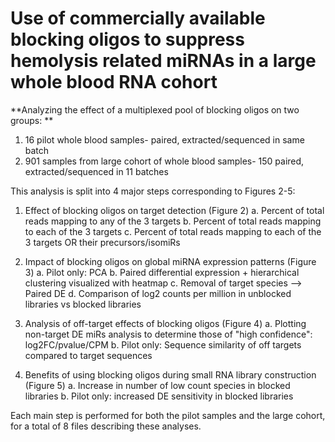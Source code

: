 # Use of commercially available blocking oligos to suppress hemolysis related miRNAs in a large whole blood RNA cohort

**Analyzing the effect of a multiplexed pool of blocking oligos on two groups: **

1. 16 pilot whole blood samples- paired, extracted/sequenced in same batch
2. 901 samples from large cohort of whole blood samples- 150 paired, extracted/sequenced in 11 batches


This analysis is split into 4 major steps corresponding to Figures 2-5:

1. Effect of blocking oligos on target detection (Figure 2)
    a. Percent of total reads mapping to any of the 3 targets
    b. Percent of total reads mapping to each of the 3 targets
    c. Percent of total reads mapping to each of the 3 targets OR their precursors/isomiRs
    
2. Impact of blocking oligos on global miRNA expression patterns (Figure 3)
    a. Pilot only: PCA
    b. Paired differential expression + hierarchical clustering visualized with heatmap
    c. Removal of target species --> Paired DE
    d. Comparison of log2 counts per million in unblocked libraries vs blocked libraries
    
3. Analysis of off-target effects of blocking oligos (Figure 4)
    a. Plotting non-target DE miRs analysis to determine those of "high confidence": log2FC/pvalue/CPM
    b. Pilot only: Sequence similarity of off targets compared to target sequences
    
4. Benefits of using blocking oligos during small RNA library construction (Figure 5)
    a. Increase in number of low count species in blocked libraries
    b. Pilot only: increased DE sensitivity in blocked libraries

Each main step is performed for both the pilot samples and the large cohort, for a total of 8 files describing these analyses. 
